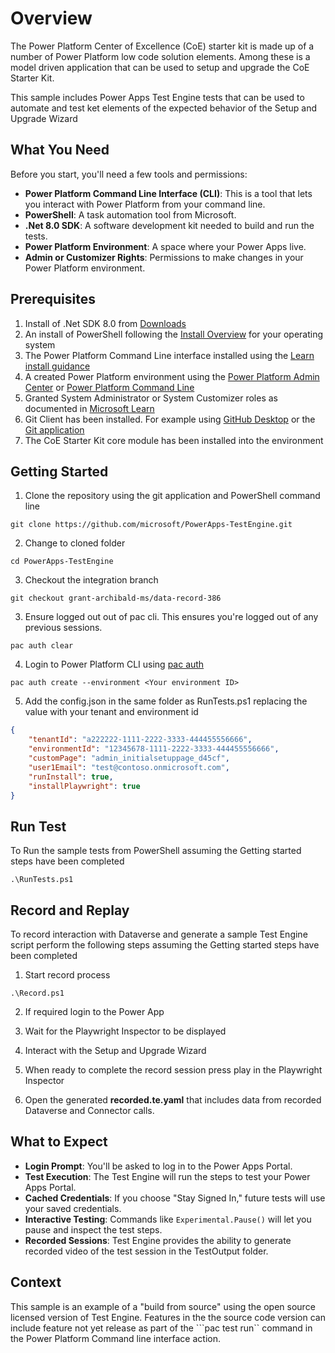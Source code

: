 # Overview

The Power Platform Center of Excellence (CoE) starter kit is made up of a number of Power Platform low code solution elements. Among these is a model driven application that can be used to setup and upgrade the CoE Starter Kit.

This sample includes Power Apps Test Engine tests that can be used to automate and test ket elements of the expected behavior of the Setup and Upgrade Wizard

## What You Need

Before you start, you'll need a few tools and permissions:
- **Power Platform Command Line Interface (CLI)**: This is a tool that lets you interact with Power Platform from your command line.
- **PowerShell**: A task automation tool from Microsoft.
- **.Net 8.0 SDK**: A software development kit needed to build and run the tests.
- **Power Platform Environment**: A space where your Power Apps live.
- **Admin or Customizer Rights**: Permissions to make changes in your Power Platform environment.

## Prerequisites

1. Install of .Net SDK 8.0 from [Downloads](https://dotnet.microsoft.com/download/dotnet/8.0)
2. An install of PowerShell following the [Install Overview](https://learn.microsoft.com/powershell/scripting/install/installing-powershel) for your operating system
3. The Power Platform Command Line interface installed using the [Learn install guidance](https://learn.microsoft.com/power-platform/developer/cli/introduction?tabs=windows#install-microsoft-power-platform-cli)
4. A created Power Platform environment using the [Power Platform Admin Center](https://learn.microsoft.com/power-platform/admin/create-environment) or [Power Platform Command Line](https://learn.microsoft.com/power-platform/developer/cli/reference/admin#pac-admin-create)
5. Granted System Administrator or System Customizer roles as documented in [Microsoft Learn](https://learn.microsoft.compower-apps/maker/model-driven-apps/privileges-required-customization#system-administrator-and-system-customizer-security-roles)
6. Git Client has been installed. For example using [GitHub Desktop](https://desktop.github.com/download/) or the [Git application](https://git-scm.com/book/en/v2/Getting-Started-Installing-Git)
7. The CoE Starter Kit core module has been installed into the environment

## Getting Started

1. Clone the repository using the git application and PowerShell command line

```pwsh
git clone https://github.com/microsoft/PowerApps-TestEngine.git
```

2. Change to cloned folder

```pwsh
cd PowerApps-TestEngine
```

3. Checkout the integration branch

```pwsh
git checkout grant-archibald-ms/data-record-386
```

3. Ensure logged out out of pac cli. This ensures you're logged out of any previous sessions.

```pwsh
pac auth clear
```

4. Login to Power Platform CLI using [pac auth](https://learn.microsoft.com/power-platform/developer/cli/reference/auth#pac-auth-create)

```pwsh
pac auth create --environment <Your environment ID>
```

5. Add the config.json in the same folder as RunTests.ps1 replacing the value with your tenant and  environment id

```json
{
    "tenantId": "a222222-1111-2222-3333-444455556666",
    "environmentId": "12345678-1111-2222-3333-444455556666",
    "customPage": "admin_initialsetuppage_d45cf",
    "user1Email": "test@contoso.onmicrosoft.com",
    "runInstall": true,
    "installPlaywright": true
}
```

## Run Test

To Run the sample tests from PowerShell assuming the Getting started steps have been completed

```pwsh
.\RunTests.ps1
```

## Record and Replay

To record interaction with Dataverse and generate a sample Test Engine script perform the following steps assuming the Getting started steps have been completed

1. Start record process

```pwsh
.\Record.ps1
```

2. If required login to the Power App

3. Wait for the Playwright Inspector to be displayed

4. Interact with the Setup and Upgrade Wizard

5. When ready to complete the record session press play in the Playwright Inspector

6. Open the generated **recorded.te.yaml** that includes data from recorded Dataverse and Connector calls.

## What to Expect

- **Login Prompt**: You'll be asked to log in to the Power Apps Portal.
- **Test Execution**: The Test Engine will run the steps to test your Power Apps Portal.
- **Cached Credentials**: If you choose "Stay Signed In," future tests will use your saved credentials.
- **Interactive Testing**: Commands like `Experimental.Pause()` will let you pause and inspect the test steps.
- **Recorded Sessions**: Test Engine provides the ability to generate recorded video of the test session in the TestOutput folder.

## Context

This sample is an example of a "build from source" using the open source licensed version of Test Engine. Features in the the source code version can include feature not yet release as part of the ```pac test run`` command in the Power Platform Command line interface action.
